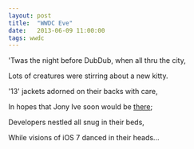 ```yaml
---
layout: post
title:  "WWDC Eve"
date:   2013-06-09 11:00:00
tags: wwdc
---
```


'Twas the night before DubDub, when all thru the city, 

Lots of creatures were stirring about a new kitty. 

'13' jackets adorned on their backs with care, 

In hopes that Jony Ive soon would be [there](http://instagram.com/p/aWoTw_H3ak/);  

Developers nestled all snug in their beds, 

While visions of iOS 7 danced in their heads...